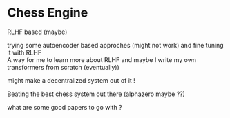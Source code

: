 # Chess Engine
RLHF based (maybe) 

trying some autoencoder based approches (might not work) and fine tuning it with RLHF<br>
A way for me to learn more about RLHF and maybe I write my own transformers from scratch (eventually))

might make a decentralized system out of it !

Beating the best chess system out there (alphazero maybe ??)

what are some good papers to go with ?
